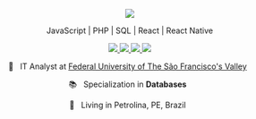 
<p align="center">
  <a href="https://github-readme-stats.anuraghazra1.vercel.app/api/top-langs/?username=diaraujo13">
    <img align="center" src="https://github-readme-stats.anuraghazra1.vercel.app/api/top-langs/?username=tassiorego&layout=compact&theme=radical" />
  </a>
</p>
<p align="center"> JavaScript | PHP | SQL | React | React Native </p>
<p align="center">

  <a href="https://web.whatsapp.com/send?phone=+5587981754471" alt="WhatsApp" target="_blank">
    <img src="https://img.shields.io/badge/-WhatsApp-4AC959?style=flat-square&logo=WhatsApp&logoColor=white" />
  </a>
  
  <a href="https://www.linkedin.com/in/diaraujo13/" alt="LinkedIn" target="_blank">
    <img src="https://img.shields.io/badge/-LinkedIn-0e76a8?style=flat-square&logo=Linkedin&logoColor=white" />
  </a>

  <a href="https://github.com/diaraujo13" alt="GitHub" target="_blank">
    <img src="https://img.shields.io/badge/-GitHub-4c4c4c?style=flat-square&logo=Github&logoColor=white" />
  </a>
  
  <a href="https://github.com/diaraujo13" alt="Views" target="_blank">
    <img src="https://komarev.com/ghpvc/?username=tassiorego&color=gray&style=flat-square" />
  </a>
</p>
<p align="center">
  💼  &nbsp; IT Analyst at <a href="https://criatech.me">Federal University of The São Francisco's Valley<a/> &nbsp;
<p align="center">
  📚 &nbsp; Specialization in <b>Databases</b> &nbsp;
</p>
<p align="center">
  📌 &nbsp; Living in Petrolina, PE, Brazil &nbsp;
</p>
</p>
